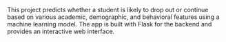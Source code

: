 This project predicts whether a student is likely to drop out or continue based on various academic, demographic, and behavioral features using a machine learning model. The app is built with Flask for the backend and provides an interactive web interface.



